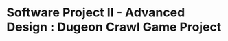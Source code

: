 Software Project II - Advanced Design : Dugeon Crawl Game Project
=================================================================

